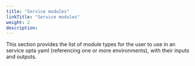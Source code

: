 ```yaml
---
title: "Service modules"
linkTitle: "Service modules"
weight: 2
description:
---
```


This section provides the list of module types for the user to use in an service opta yaml (referencing one or more environments), with their inputs and outputs.
